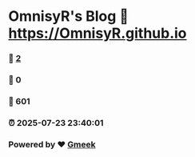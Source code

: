 # OmnisyR's Blog :link: https://OmnisyR.github.io 
### :page_facing_up: [2](https://OmnisyR.github.io/tag.html) 
### :speech_balloon: 0 
### :hibiscus: 601 
### :alarm_clock: 2025-07-23 23:40:01 
### Powered by :heart: [Gmeek](https://github.com/Meekdai/Gmeek)
